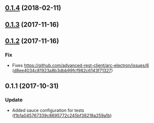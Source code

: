<a name="0.1.4"></a>
## [0.1.4](https://github.com/advanced-rest-client/url-parser/compare/0.1.3...0.1.4) (2018-02-11)




<a name="0.1.3"></a>
## [0.1.3](https://github.com/advanced-rest-client/url-parser/compare/0.1.2...0.1.3) (2017-11-16)




<a name="0.1.2"></a>
## [0.1.2](https://github.com/advanced-rest-client/url-parser/compare/0.1.1...0.1.2) (2017-11-16)


### Fix

* Fixes https://github.com/advanced-rest-client/arc-electron/issues/6 ([d8ee4034c81923a8b3dbb99fcf982c6143f71327](https://github.com/advanced-rest-client/url-parser/commit/d8ee4034c81923a8b3dbb99fcf982c6143f71327))



<a name="0.1.1"></a>
## 0.1.1 (2017-10-31)


### Update

* Added sauce configuration for tests ([f1b1a045767339c8695772c245bf38218a259a1b](https://github.com/advanced-rest-client/url-parser/commit/f1b1a045767339c8695772c245bf38218a259a1b))



